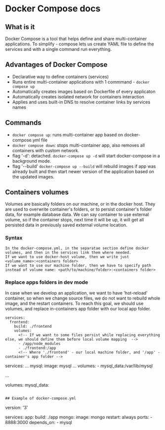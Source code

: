 # Docker Compose docs

## What is it

Docker Compose is a tool that helps define and share multi-container applications. To simplify - compose lets us create YAML file to define the services and with a single command run everything.

## Advantages of Docker Compose

- Declarative way to define containers (services)
- Runs entire multi-container applications with 1 commmand - `docker compose up`
- Automatically creates images based on Dockerfile of every applicaton
- Automatically creates isolated network for containers interaction
- Applies and uses built-in DNS to resolve container links by services names

## Commands

- `docker compose up`: runs multi-container app based on docker-compose.yml file
- `docker compose down`: stops multi-container app, also removes all containers with custom network.
- flag '-d': detached.
  `docker-compose up -d` will start docker-compose in a background mode.
- flag '--build'
  `docker-compose up --build` will rebuild images if app was already built and then start newer version of the application based on the updated images.

## Containers volumes

Volumes are basically folders on our machine, or in the docker host. They are used to overwrite container's folders, or to persist container's folder data, for example database data. We can say container to use external volume, so if the container stops, next time it will be up, it will get all persisted data in previously saved external volume location.

### Syntax

```
In the docker-compose.yml, in the separatae section define docker volumes, and then in the services link them where needed.
If we want to use docker-host volume, then we write just <volume_name>:<containers folder>
If we want to use our machine folder, then we have to specify path instead of volume name: <path/to/machine/folder>:<containers folder>

```

### Replace apps folders in dev mode

In case when we develop an application, we want to have 'hot-reload' container, so when we change source files, we do not want to rebuild whole image, and the restart containers.
To reach this goal, we should use volumes, and replace in-containers app folder with our local app folder.

```
services:
  frontend:
    build: ./frontend
    volumes:
      <!-- If we want to some files persist while replacing everything else, we should define them before local volume mapping  -->
      - /app/node_modules
      - ./frontend:/app
      <!-- Where './frontend' - our local machine folder, and '/app' - container's app folder -->
```

services:
...
mysql:
image: mysql
...
volumes: - mysql_data:/var/lib/mysql

<!-- Where 'mysql_data' is the docekr volume name specified below  -->
<!-- And '/var/lib/mysql' is internal containers folder -->
<!-- So we say that container's '/var/lib/mysql' folder will read/write data defined in 'mysql_data' volume -->

...

volumes:
mysql_data:

```

## Example of docker-compose.yml

```

version: '3'

services:
  app: <!-- Service(container) name -->
    build: ./app <!-- Build custom image from Dockerfile in specified location -->
    mongo: <!-- Service(container) name -->
    image: mongo <!-- Image name -->
    restart: always
    ports:
      - 8888:3000
    depends_on:
      - mysql

```

```
